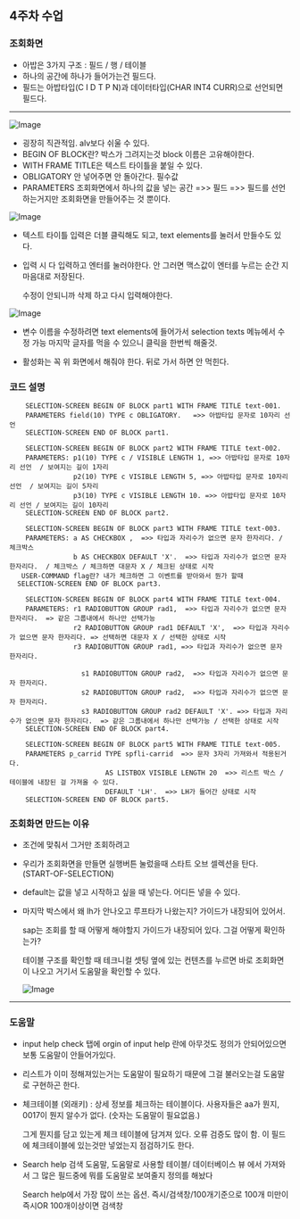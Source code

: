 ## 4주차 수업


### 조회화면

- 아밥은 3가지 구조 : 필드 / 행 / 테이블
- 하나의 공간에 하나가 들어가는건 필드다.
- 필드는 아밥타입(C I D T P N)과 데이터타입(CHAR INT4 CURR)으로 선언되면 필드다.

*****

![Image](https://github.com/user-attachments/assets/96237d48-c671-4a9e-b596-ec8d39f69e22)


- 굉장히 직관적임. alv보다 쉬울 수 있다.
- BEGIN OF BLOCK란? 박스가 그려지는것 block 이름은 고유해야한다.
- WITH FRAME TITLE은 텍스트 타이틀을 붙일 수 있다.
- OBLIGATORY 안 넣어주면 안 돌아간다. 필수값
- PARAMETERS 조회화면에서 하나의 값을 넣는 공간  =>> 필드 =>> 필드를 선언하는거지만 조회화면을 만들어주는 것 뿐이다.

![Image](https://github.com/user-attachments/assets/b8ece48f-8941-4010-8a1e-07c5e9849724)

- 텍스트 타이틀 입력은 더블 클릭해도 되고, text elements를 눌러서 만들수도 있다.
- 입력 시 다 입력하고 엔터를 눌러야한다. 안 그러면 맥스값이 엔터를 누르는 순간 지 마음대로 저장된다.
  
  수정이 안되니까 삭제 하고 다시 입력해야한다.

![Image](https://github.com/user-attachments/assets/ea482077-e84b-414c-9e36-8792f8c1c8ee)

- 변수 이름을 수정하려면 text elements에 들어가서 selection texts 메뉴에서 수정 가능
    마지막 글자를 먹을 수 있으니 클릭을 한번씩 해줄것.

- 활성화는 꼭 위 화면에서 해줘야 한다. 뒤로 가서 하면 안 먹힌다.

### 코드 설명
        SELECTION-SCREEN BEGIN OF BLOCK part1 WITH FRAME TITLE text-001.
        PARAMETERS field(10) TYPE c OBLIGATORY.   =>> 아밥타입 문자로 10자리 선언
        SELECTION-SCREEN END OF BLOCK part1.

        SELECTION-SCREEN BEGIN OF BLOCK part2 WITH FRAME TITLE text-002.
        PARAMETERS: p1(10) TYPE c / VISIBLE LENGTH 1, =>> 아밥타입 문자로 10자리 선언  / 보여지는 길이 1자리
                    p2(10) TYPE c VISIBLE LENGTH 5, =>> 아밥타입 문자로 10자리 선언  / 보여지는 길이 5자리
                    p3(10) TYPE c VISIBLE LENGTH 10. =>> 아밥타입 문자로 10자리 선언 / 보여지는 길이 10자리
        SELECTION-SCREEN END OF BLOCK part2.

        SELECTION-SCREEN BEGIN OF BLOCK part3 WITH FRAME TITLE text-003.
        PARAMETERS: a AS CHECKBOX ,  =>> 타입과 자리수가 없으면 문자 한자리다. / 체크박스
                    b AS CHECKBOX DEFAULT 'X'.  =>> 타입과 자리수가 없으면 문자 한자리다.  / 체크박스 / 체크하면 대문자 X / 체크된 상태로 시작
       USER-COMMAND flag란? 내가 체크하면 그 이벤트를 받아와서 뭔가 할때 
      SELECTION-SCREEN END OF BLOCK part3.

        SELECTION-SCREEN BEGIN OF BLOCK part4 WITH FRAME TITLE text-004.
        PARAMETERS: r1 RADIOBUTTON GROUP rad1,  =>> 타입과 자리수가 없으면 문자 한자리다.  => 같은 그룹내에서 하나만 선택가능
                    r2 RADIOBUTTON GROUP rad1 DEFAULT 'X',  =>> 타입과 자리수가 없으면 문자 한자리다. => 선택하면 대문자 X / 선택한 상태로 시작
                    r3 RADIOBUTTON GROUP rad1, =>> 타입과 자리수가 없으면 문자 한자리다. 

                      s1 RADIOBUTTON GROUP rad2,  =>> 타입과 자리수가 없으면 문자 한자리다. 
                      s2 RADIOBUTTON GROUP rad2,  =>> 타입과 자리수가 없으면 문자 한자리다. 
                      s3 RADIOBUTTON GROUP rad2 DEFAULT 'X'. =>> 타입과 자리수가 없으면 문자 한자리다.  => 같은 그룹내에서 하나만 선택가능 / 선택한 상태로 시작
        SELECTION-SCREEN END OF BLOCK part4.

        SELECTION-SCREEN BEGIN OF BLOCK part5 WITH FRAME TITLE text-005.
        PARAMETERS p_carrid TYPE spfli-carrid  =>> 문자 3자리 가져와서 적용된거다.
                            AS LISTBOX VISIBLE LENGTH 20  =>> 리스트 박스 / 테이블에 내장된 걸 가져올 수 있다.
                            DEFAULT 'LH'.  =>> LH가 들어간 상태로 시작
        SELECTION-SCREEN END OF BLOCK part5.


### 조회화면 만드는 이유

- 조건에 맞춰서 그거만 조회하려고
- 우리가 조회화면을 만들면 실행버튼 눌렀을때 스타트 오브 셀렉션을 탄다. (START-OF-SELECTION)
- default는 값을 넣고 시작하고 싶을 때 넣는다. 어디든 넣을 수 있다.
- 마지막 박스에서 왜 lh가 안나오고 루프타가 나왔는지? 가이드가 내장되어 있어서.

  sap는 조회를 할 때 어떻게 해야할지 가이드가 내장되어 있다. 그걸 어떻게 확인하는가?

  테이블 구조를 확인할 때 테크니컬 셋팅 옆에 있는 컨텐츠를 누르면 바로 조회화면이 나오고 거기서 도움말을 확인할 수 있다.

  ![Image](https://github.com/user-attachments/assets/76499e41-2687-4731-86fc-83518f59cdeb)

*****

### 도움말

- input help check 탭에 orgin of input help 란에 아무것도 정의가 안되어있으면 보통 도움말이 안들어가있다.
- 리스트가 이미 정해져있는거는 도움말이 필요하기 때문에 그걸 불러오는걸 도움말로 구현하곤 한다.
- 체크테이블 (외래키) : 상세 정보를 체크하는 테이블이다.
  사용자들은 aa가 뭔지, 0017이 뭔지 알수가 없다. (숫자는 도움말이 필요없음.) 

  그게 뭔지를 담고 있는게 체크 테이블에 담겨져 있다. 오류 검증도 많이 함. 이 필드에 체크테이블에 있는것만 넣었는지 점검하기도 한다.

- Search help 검색 도움말, 
  도움말로 사용할 테이블/ 데이터베이스 뷰 에서 가져와서 그 많은 필드중에 뭐를 도움말로 보여줄지 정의를 해놨다

  Search help에서 가장 많이 쓰는 옵션. 즉시/검색창/100개기준으로 100개 미만이 즉시OR 100개이상이면 검색창
